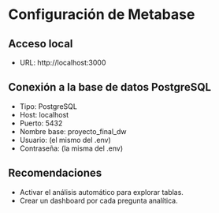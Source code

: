 # Configuración de Metabase

## Acceso local

- URL: http://localhost:3000

## Conexión a la base de datos PostgreSQL

- Tipo: PostgreSQL
- Host: localhost
- Puerto: 5432
- Nombre base: proyecto_final_dw
- Usuario: (el mismo del .env)
- Contraseña: (la misma del .env)

## Recomendaciones

- Activar el análisis automático para explorar tablas.
- Crear un dashboard por cada pregunta analítica.
